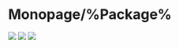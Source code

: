 # Monopage/%Package%

![](https://img.shields.io/badge/layer-domain-green)
![](https://img.shields.io/badge/layer-infrastructure-red)
![](https://img.shields.io/badge/layer-application-blue)
